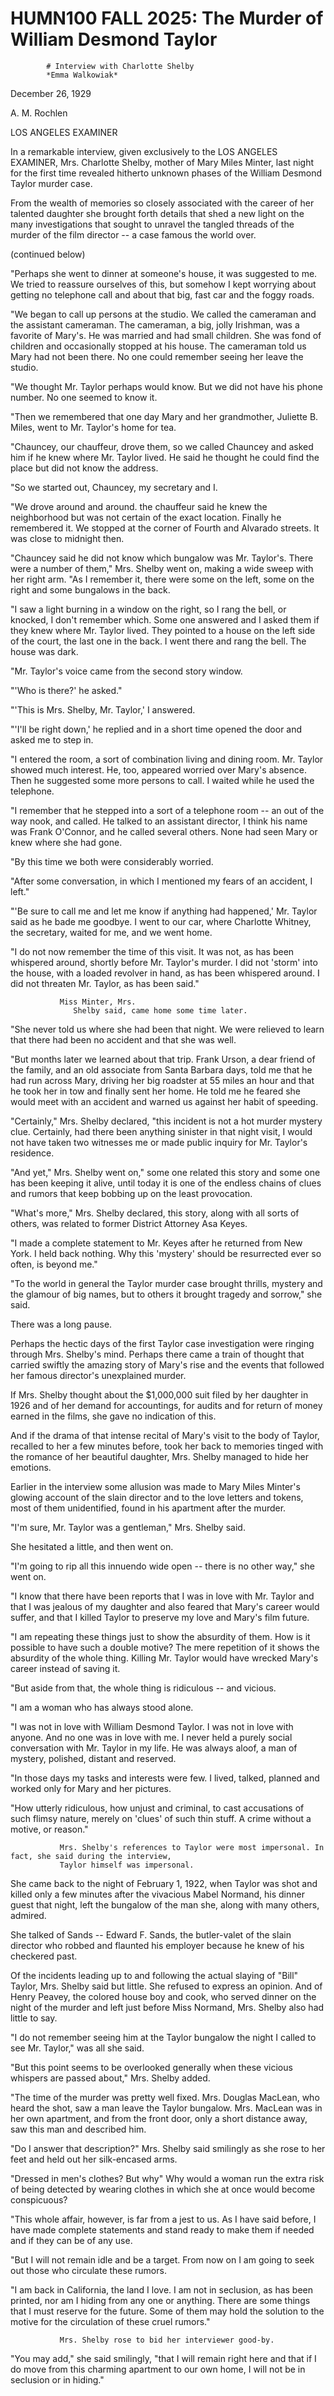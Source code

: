 
   # HUMN100 FALL 2025: The Murder of William Desmond Taylor
   
      
         
            # Interview with Charlotte Shelby
            *Emma Walkowiak*


             December 26, 1929
            A. M. Rochlen
            LOS ANGELES EXAMINER

             In a remarkable interview, given exclusively to the LOS
                  ANGELES EXAMINER, Mrs. Charlotte
                  Shelby, mother of Mary Miles Minter,
                  last night for the first time revealed hitherto unknown phases of the
                  William Desmond Taylor murder case.

             From the wealth of memories so closely associated with the career of her talented
               daughter she brought forth details that shed a new light on the many investigations
               that sought to unravel the tangled threads of the murder of the film director -- a
               case famous the world over.
            (continued below) 
             "Perhaps she went to dinner at someone's
                  house, it was suggested to me. We tried to reassure ourselves of this,
               but somehow I kept worrying about getting no telephone call and about that
               big, fast car and the foggy roads. 
             "We began to call up persons at the studio. We
               called the cameraman and the assistant cameraman. The cameraman, a big, jolly Irishman, was a favorite of Mary's. He was married and had small children. She was
               fond of children and occasionally stopped at his
                  house. The cameraman told us
               Mary had not been there. No one could remember
               seeing her leave the studio. 
             "We thought Mr. Taylor perhaps would know. But we
               did not have his phone number. No one seemed to know it. 
             "Then we remembered that one day
               Mary and her grandmother, Juliette B. Miles, went to Mr. Taylor's home
               for tea. 
             "Chauncey, our chauffeur, drove them, so we
               called Chauncey and asked him if he knew where
               Mr. Taylor lived. He said he thought he could
               find the place but did not know the
               address. 
             "So we started out, Chauncey, my secretary and
               I. 
             "We drove around and around. the chauffeur
               said he knew the neighborhood but was not
               certain of the exact location. Finally he remembered it. We stopped at the corner of Fourth and Alvarado streets. It was
                  close to midnight then. 
             "Chauncey said he did not know which bungalow was Mr.
                  Taylor's. There were a number of them," Mrs.
                  Shelby went on, making a wide sweep with her right arm. "As I remember it, there were some on the left, some on the right and some bungalows in the
                  back. 
             "I saw a light burning in a window on the right, so I rang the bell, or knocked, I don't remember which. Some one
               answered and I asked them if they knew where Mr.
                  Taylor lived. They pointed to a house on
                  the left side of the court, the last one in the back. I went there and
               rang the bell. The house was dark. 
             "Mr. Taylor's voice came from the second story window. 
             "'Who is there?' he asked." 
             "'This is Mrs. Shelby, Mr.
                  Taylor,' I answered. 
             "'I'll be right down,' he replied and in a short time opened the door and asked me
               to step in. 
             "I entered the room, a sort of combination living and dining room. Mr. Taylor showed much interest. He, too, appeared worried
               over Mary's absence. Then he suggested some more
               persons to call. I waited while he used the telephone. 
             "I remember that he stepped into a sort of a telephone
                  room -- an out of the way nook, and called. He talked to an assistant
               director, I think his name was Frank O'Connor,
               and he called several others. None had seen Mary or
               knew where she had gone. 
             "By this time we both were considerably worried. 
             "After some conversation, in which I mentioned my fears of an accident, I left." 
             "'Be sure to call me and let me know if anything had happened,' Mr. Taylor said as he bade me goodbye. I went to
               our car, where Charlotte Whitney, the secretary, waited for me, and we went
               home. 
             "I do not now remember the time of this visit. It was not, as has been whispered
               around, shortly before Mr. Taylor's
                  murder. I did not 'storm' into the
                  house, with a loaded revolver
               in hand, as has been whispered around. I did not threaten Mr.
                  Taylor, as has been said." 
            
               Miss Minter, Mrs.
                  Shelby said, came home some time later. 
             "She never told us where she had been that night. We were relieved to
               learn that there had been no accident and that she was well. 
             "But months later we learned about that trip. Frank
                  Urson, a dear friend of the family, and an old associate from Santa
               Barbara days, told me that he had run across Mary,
               driving her big roadster at 55 miles an hour and
               that he took her in tow and finally sent her home. He told me he feared she would meet with an accident and warned
               us against her habit of speeding. 
             "Certainly," Mrs. Shelby declared, "this incident
               is not a hot murder mystery clue. Certainly, had there been anything sinister in
                  that night visit, I would not have taken two witnesses me or made
               public inquiry for Mr.
                     Taylor's residence. 
             "And yet," Mrs. Shelby went on," some one related
               this story and some one has been keeping it alive, until today it is one of the
               endless chains of clues and rumors that keep bobbing up on the least provocation. 
             "What's more," Mrs. Shelby declared, this story,
               along with all sorts of others, was related to former District Attorney Asa Keyes. 
             "I made a complete statement to Mr. Keyes after he
               returned from New York. I held back nothing. Why
               this 'mystery' should be resurrected ever so often, is beyond me." 
             "To the world in general the Taylor murder case
               brought thrills, mystery and the glamour of big names, but to others it brought
               tragedy and sorrow," she said. 
             There was a long pause. 
             Perhaps the hectic days of the first Taylor case
               investigation were ringing through Mrs. Shelby's
               mind. Perhaps there came a train of thought that carried swiftly the amazing story of
               Mary's rise and the events that followed her
               famous director's unexplained murder. 
             If Mrs. Shelby thought about the $1,000,000 suit filed by her
                  daughter in 1926 and of her demand for accountings, for audits and
                  for return of money earned in the
                  films, she gave no indication of this. 
             And if the drama of that intense recital of Mary's visit to the body of Taylor, recalled to her a few minutes before,
               took her back to memories tinged with the romance of her beautiful daughter,
               Mrs. Shelby managed to hide her emotions. 
             Earlier in the interview some allusion was made to Mary Miles
                  Minter's glowing account of the slain director and to the love letters
               and tokens, most of them unidentified, found in his
                  apartment
               after the murder. 
             "I'm sure, Mr. Taylor was a gentleman," Mrs. Shelby said. 
             She hesitated a little, and then went on. 
             "I'm going to rip all this innuendo wide open -- there is no other way," she went
               on. 
             "I know that there have been reports that I was in love with Mr. Taylor and that I was jealous of my daughter and also feared that
               Mary's career would suffer, and that I killed
               Taylor to preserve my love and Mary's film future. 
             "I am repeating these things just to show the absurdity of them. How is it possible
               to have such a double motive? The mere repetition of it shows the absurdity of the
               whole thing. Killing Mr. Taylor would have wrecked
               Mary's career instead of saving it. 
             "But aside from that, the whole thing is ridiculous -- and vicious. 
             "I am a woman who has always stood alone. 
             "I was not in love with William Desmond Taylor. I
               was not in love with anyone. And no one was in love with me. I never held a purely
               social conversation with Mr. Taylor in my life. He
               was always aloof, a man of mystery, polished, distant and reserved. 
             "In those days my tasks and interests were few. I lived, talked,
               planned and worked only for Mary and her pictures. 
             "How utterly ridiculous, how unjust and criminal, to cast accusations of such flimsy
               nature, merely on 'clues' of such thin stuff. A crime without a motive, or reason." 
            
               Mrs. Shelby's references to Taylor were most impersonal. In fact, she said during the interview,
               Taylor himself was impersonal. 
             She came back to the night of February 1, 1922, when Taylor was shot and killed only a few minutes after
                  the vivacious Mabel Normand, his dinner guest
                     that night, left
               the bungalow of the man she, along with
               many others, admired. 
             She talked of Sands -- Edward F. Sands, the
               butler-valet of the slain director who robbed and flaunted
                  his employer because he knew of his checkered past. 
             Of the incidents leading up to and following the actual slaying of "Bill" Taylor, Mrs.
                  Shelby said but little. She refused to express an opinion. And of
                  Henry Peavey, the colored house boy and cook,
               who served dinner on the night of the
                  murder and left just before Miss
                     Normand, Mrs. Shelby also
               had little to say. 
             "I do not remember seeing him at the Taylor
               bungalow the night I called to see Mr. Taylor," was
               all she said. 
             "But this point seems to be overlooked generally when these vicious whispers are
               passed about," Mrs. Shelby added. 
             "The time of the murder was pretty well fixed. Mrs. Douglas MacLean, who heard the
                  shot, saw a man leave the
               Taylor
                  bungalow. Mrs. MacLean was in
               her own apartment, and from the front door, only a short distance away,
               saw this man and described him. 
             "Do I answer that description?" Mrs. Shelby said
               smilingly as she rose to her feet and held out her silk-encased arms. 
             "Dressed in men's clothes? But why" Why
               would a woman run the extra risk of being detected by wearing clothes in which she at once would become
               conspicuous? 
             "This whole affair, however, is far from a jest to us. As I have said before, I have
               made complete statements and stand ready to make them if needed and if they can be of
               any use. 
             "But I will not remain idle and be a target. From now on I am going to seek out
               those who circulate these rumors. 
             "I am back in California, the land I love. I am
               not in seclusion, as has been printed, nor am I hiding from any one or anything.
               There are some things that I must reserve for the future. Some of them may hold the
               solution to the motive for the circulation of these cruel rumors." 
            
               Mrs. Shelby rose to bid her interviewer good-by. 
             "You may add," she said smilingly, "that I will remain right here and that if I do move from this
                  charming apartment to our own home, I will not be in seclusion or in
               hiding." 

         
      
   
